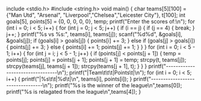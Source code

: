 include <stdio.h>
#include <string.h>
void main()
{
    char teams[5][100] = {"Man Utd", "Arsenal", "Liverpool","Chelsea","Leicester City"}, t[100];
    int goals[5], points[5] = {0, 0, 0, 0, 0}, temp;
    printf("Enter the scores of:\n");
    for (int i = 0; i < 5; i++)
    {
        for (int j = 0; j < 5; j++)
        {
            if (i == j)
            {
                if (j == 4)
                {
                    break;
                }
                j++;
            }
            printf("%s vs %s:", teams[i], teams[j]);
            scanf("%d%d", &goals[i], &goals[j]);
            if (goals[i] > goals[j])
            {
                points[i] += 3;
            }
            else if (goals[j] > goals[i])
            {
                points[j] += 3;
            }
            else
            {
                points[i] += 1;
                points[j] += 1;
            }
        }
    }
    for (int i = 0; i < 5 - 1; i++)
    {
        for (int j = i; j < 5 - 1; j++)
        {
            if (points[j] < points[j + 1])
            {
                temp = points[j];
                points[j] = points[j + 1];
                points[j + 1] = temp;
                strcpy(t, teams[j]);
                strcpy(teams[j], teams[j + 1]);
                strcpy(teams[j + 1], t);
            }
        }
    }
    printf("---------------------------------\n");
    printf("|Team\t\t\t|Points\t|\n");
    for (int i = 0; i < 5; i++)
    {
        printf("|%s\t\t|%d\t|\n", teams[i], points[i]);
    }
    printf("---------------------------------\n");
    printf("%s is the winner of the league\n",teams[0]);
    printf("%s is relagated from the league\n",teams[4]);
}
